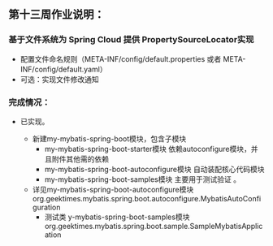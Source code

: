 ## 第十三周作业说明：
### 基于文件系统为 Spring Cloud 提供 PropertySourceLocator实现
- 配置文件命名规则（META-INF/config/default.properties 或者 META-INF/config/default.yaml）
- 可选：实现文件修改通知


### 完成情况：
- 已实现。

  - 新建my-mybatis-spring-boot模块，包含子模块
    - my-mybatis-spring-boot-starter模块 依赖autoconfigure模块，并且附件其他需的依赖
    - my-mybatis-spring-boot-autoconfigure模块  自动装配核心代码模块
    - my-mybatis-spring-boot-samples模块  主要用于测试验证  。
  - 详见my-mybatis-spring-boot-autoconfigure模块 org.geektimes.mybatis.spring.boot.autoconfigure.MybatisAutoConfiguration
      - 测试类 y-mybatis-spring-boot-samples模块 org.geektimes.mybatis.spring.boot.sample.SampleMybatisApplication
  